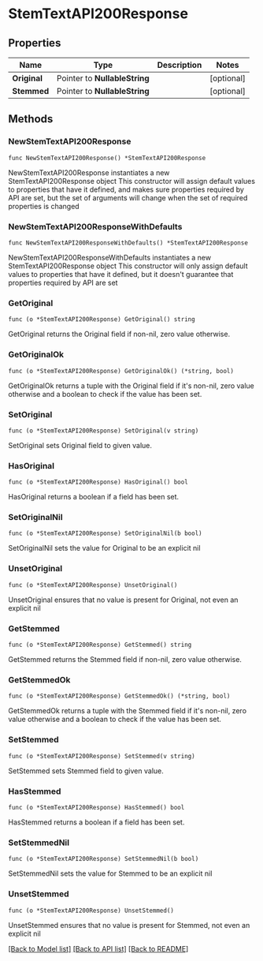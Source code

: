 # StemTextAPI200Response

## Properties

Name | Type | Description | Notes
------------ | ------------- | ------------- | -------------
**Original** | Pointer to **NullableString** |  | [optional] 
**Stemmed** | Pointer to **NullableString** |  | [optional] 

## Methods

### NewStemTextAPI200Response

`func NewStemTextAPI200Response() *StemTextAPI200Response`

NewStemTextAPI200Response instantiates a new StemTextAPI200Response object
This constructor will assign default values to properties that have it defined,
and makes sure properties required by API are set, but the set of arguments
will change when the set of required properties is changed

### NewStemTextAPI200ResponseWithDefaults

`func NewStemTextAPI200ResponseWithDefaults() *StemTextAPI200Response`

NewStemTextAPI200ResponseWithDefaults instantiates a new StemTextAPI200Response object
This constructor will only assign default values to properties that have it defined,
but it doesn't guarantee that properties required by API are set

### GetOriginal

`func (o *StemTextAPI200Response) GetOriginal() string`

GetOriginal returns the Original field if non-nil, zero value otherwise.

### GetOriginalOk

`func (o *StemTextAPI200Response) GetOriginalOk() (*string, bool)`

GetOriginalOk returns a tuple with the Original field if it's non-nil, zero value otherwise
and a boolean to check if the value has been set.

### SetOriginal

`func (o *StemTextAPI200Response) SetOriginal(v string)`

SetOriginal sets Original field to given value.

### HasOriginal

`func (o *StemTextAPI200Response) HasOriginal() bool`

HasOriginal returns a boolean if a field has been set.

### SetOriginalNil

`func (o *StemTextAPI200Response) SetOriginalNil(b bool)`

 SetOriginalNil sets the value for Original to be an explicit nil

### UnsetOriginal
`func (o *StemTextAPI200Response) UnsetOriginal()`

UnsetOriginal ensures that no value is present for Original, not even an explicit nil
### GetStemmed

`func (o *StemTextAPI200Response) GetStemmed() string`

GetStemmed returns the Stemmed field if non-nil, zero value otherwise.

### GetStemmedOk

`func (o *StemTextAPI200Response) GetStemmedOk() (*string, bool)`

GetStemmedOk returns a tuple with the Stemmed field if it's non-nil, zero value otherwise
and a boolean to check if the value has been set.

### SetStemmed

`func (o *StemTextAPI200Response) SetStemmed(v string)`

SetStemmed sets Stemmed field to given value.

### HasStemmed

`func (o *StemTextAPI200Response) HasStemmed() bool`

HasStemmed returns a boolean if a field has been set.

### SetStemmedNil

`func (o *StemTextAPI200Response) SetStemmedNil(b bool)`

 SetStemmedNil sets the value for Stemmed to be an explicit nil

### UnsetStemmed
`func (o *StemTextAPI200Response) UnsetStemmed()`

UnsetStemmed ensures that no value is present for Stemmed, not even an explicit nil

[[Back to Model list]](../README.md#documentation-for-models) [[Back to API list]](../README.md#documentation-for-api-endpoints) [[Back to README]](../README.md)


